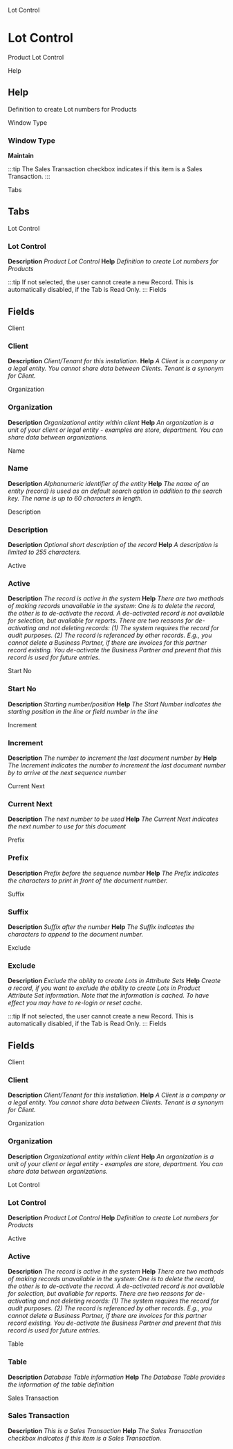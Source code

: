 
Lot Control
# Lot Control


Product Lot Control

Help
## Help

Definition to create Lot numbers for Products

Window Type
### Window Type

**Maintain**

:::tip
The Sales Transaction checkbox indicates if this item is a Sales Transaction.
:::

Tabs
## Tabs


Lot Control
### Lot Control

**Description**
 *Product Lot Control*
**Help**
 *Definition to create Lot numbers for Products*

:::tip
If not selected, the user cannot create a new Record.  This is automatically disabled, if the Tab is Read Only.
:::
Fields
## Fields


Client
### Client

**Description**
 *Client/Tenant for this installation.*
**Help**
 *A Client is a company or a legal entity. You cannot share data between Clients. Tenant is a synonym for Client.*

Organization
### Organization

**Description**
 *Organizational entity within client*
**Help**
 *An organization is a unit of your client or legal entity - examples are store, department. You can share data between organizations.*

Name
### Name

**Description**
 *Alphanumeric identifier of the entity*
**Help**
 *The name of an entity (record) is used as an default search option in addition to the search key. The name is up to 60 characters in length.*

Description
### Description

**Description**
 *Optional short description of the record*
**Help**
 *A description is limited to 255 characters.*

Active
### Active

**Description**
 *The record is active in the system*
**Help**
 *There are two methods of making records unavailable in the system: One is to delete the record, the other is to de-activate the record. A de-activated record is not available for selection, but available for reports.
There are two reasons for de-activating and not deleting records:
(1) The system requires the record for audit purposes.
(2) The record is referenced by other records. E.g., you cannot delete a Business Partner, if there are invoices for this partner record existing. You de-activate the Business Partner and prevent that this record is used for future entries.*

Start No
### Start No

**Description**
 *Starting number/position*
**Help**
 *The Start Number indicates the starting position in the line or field number in the line*

Increment
### Increment

**Description**
 *The number to increment the last document number by*
**Help**
 *The Increment indicates the number to increment the last document number by to arrive at the next sequence number*

Current Next
### Current Next

**Description**
 *The next number to be used*
**Help**
 *The Current Next indicates the next number to use for this document*

Prefix
### Prefix

**Description**
 *Prefix before the sequence number*
**Help**
 *The Prefix indicates the characters to print in front of the document number.*

Suffix
### Suffix

**Description**
 *Suffix after the number*
**Help**
 *The Suffix indicates the characters to append to the document number.*

Exclude
### Exclude

**Description**
 *Exclude the ability to create Lots in Attribute Sets*
**Help**
 *Create a record, if you want to exclude the ability to create Lots in Product Attribute Set information.
Note that the information is cached. To have effect you may have to re-login or reset cache.*

:::tip
If not selected, the user cannot create a new Record.  This is automatically disabled, if the Tab is Read Only.
:::
Fields
## Fields


Client
### Client

**Description**
 *Client/Tenant for this installation.*
**Help**
 *A Client is a company or a legal entity. You cannot share data between Clients. Tenant is a synonym for Client.*

Organization
### Organization

**Description**
 *Organizational entity within client*
**Help**
 *An organization is a unit of your client or legal entity - examples are store, department. You can share data between organizations.*

Lot Control
### Lot Control

**Description**
 *Product Lot Control*
**Help**
 *Definition to create Lot numbers for Products*

Active
### Active

**Description**
 *The record is active in the system*
**Help**
 *There are two methods of making records unavailable in the system: One is to delete the record, the other is to de-activate the record. A de-activated record is not available for selection, but available for reports.
There are two reasons for de-activating and not deleting records:
(1) The system requires the record for audit purposes.
(2) The record is referenced by other records. E.g., you cannot delete a Business Partner, if there are invoices for this partner record existing. You de-activate the Business Partner and prevent that this record is used for future entries.*

Table
### Table

**Description**
 *Database Table information*
**Help**
 *The Database Table provides the information of the table definition*

Sales Transaction
### Sales Transaction

**Description**
 *This is a Sales Transaction*
**Help**
 *The Sales Transaction checkbox indicates if this item is a Sales Transaction.*
